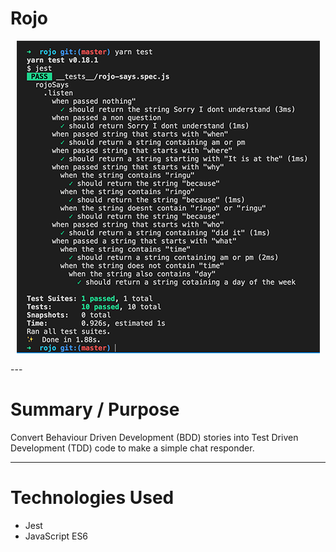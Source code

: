 # Rojo
<p align="center">
  <img src="rojo.png" alt="Rojo Image">
</p>
---

# Summary / Purpose

Convert Behaviour Driven Development (BDD) stories into Test Driven Development (TDD) code to make a simple chat responder.

---

# Technologies Used
* Jest
* JavaScript ES6
